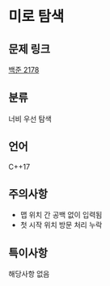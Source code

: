 # 미로 탐색
## 문제 링크
[백준 2178](https://www.acmicpc.net/problem/2178)
## 분류
너비 우선 탐색
## 언어
C++17
## 주의사항
* 맵 위치 간 공백 없이 입력됨
* 첫 시작 위치 방문 처리 누락
## 특이사항
해당사항 없음